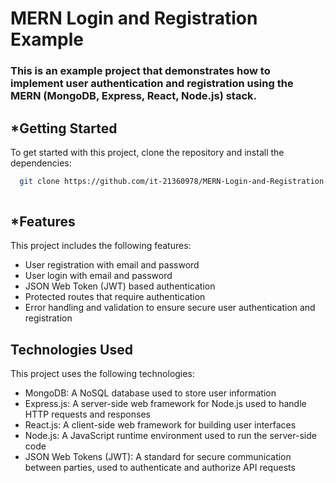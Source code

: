 # MERN Login and Registration Example

### This is an example project that demonstrates how to implement user authentication and registration using the MERN (MongoDB, Express, React, Node.js) stack.

## *Getting Started
To get started with this project, clone the repository and install the dependencies:

```bash
  git clone https://github.com/it-21360978/MERN-Login-and-Registration-Example.git
  
```

## *Features

This project includes the following features:
<ul>
<li>User registration with email and password</li>
<li>User login with email and password</li>
<li>JSON Web Token (JWT) based authentication</li>
<li>Protected routes that require authentication</li>
<li>Error handling and validation to ensure secure user authentication and registration</li></ul>


## Technologies Used
This project uses the following technologies:
<ul>
<li>MongoDB: A NoSQL database used to store user information</li>
<li>Express.js: A server-side web framework for Node.js used to handle HTTP requests and responses</li>
<li>React.js: A client-side web framework for building user interfaces</li>
<li>Node.js: A JavaScript runtime environment used to run the server-side code</li>
<li>JSON Web Tokens (JWT): A standard for secure communication between parties, used to authenticate and authorize API requests</li></ul>

